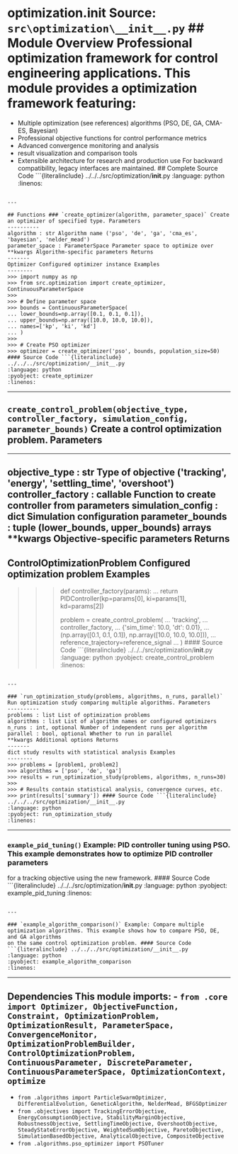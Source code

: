 # optimization.__init__ **Source:** `src\optimization\__init__.py` ## Module Overview Professional optimization framework for control engineering applications. This module provides a optimization framework featuring:

- Multiple optimization (see references) algorithms (PSO, DE, GA, CMA-ES, Bayesian)
- Professional objective functions for control performance metrics
- Advanced convergence monitoring and analysis
- result visualization and comparison tools
- Extensible architecture for research and production use For backward compatibility, legacy interfaces are maintained. ## Complete Source Code ```{literalinclude} ../../../src/optimization/__init__.py
:language: python
:linenos:
```

---

## Functions ### `create_optimizer(algorithm, parameter_space)` Create an optimizer of specified type. Parameters
----------
algorithm : str Algorithm name ('pso', 'de', 'ga', 'cma_es', 'bayesian', 'nelder_mead')
parameter_space : ParameterSpace Parameter space to optimize over
**kwargs Algorithm-specific parameters Returns
-------
Optimizer Configured optimizer instance Examples
--------
>>> import numpy as np
>>> from src.optimization import create_optimizer, ContinuousParameterSpace
>>>
>>> # Define parameter space
>>> bounds = ContinuousParameterSpace(
... lower_bounds=np.array([0.1, 0.1, 0.1]),
... upper_bounds=np.array([10.0, 10.0, 10.0]),
... names=['kp', 'ki', 'kd']
... )
>>>
>>> # Create PSO optimizer
>>> optimizer = create_optimizer('pso', bounds, population_size=50) #### Source Code ```{literalinclude} ../../../src/optimization/__init__.py
:language: python
:pyobject: create_optimizer
:linenos:
```

---

## `create_control_problem(objective_type, controller_factory, simulation_config, parameter_bounds)` Create a control optimization problem. Parameters

----------
objective_type : str Type of objective ('tracking', 'energy', 'settling_time', 'overshoot')
controller_factory : callable Function to create controller from parameters
simulation_config : dict Simulation configuration
parameter_bounds : tuple (lower_bounds, upper_bounds) arrays
**kwargs Objective-specific parameters Returns
-------
ControlOptimizationProblem Configured optimization problem Examples
--------
>>> def controller_factory(params):
... return PIDController(kp=params[0], ki=params[1], kd=params[2])
>>>
>>> problem = create_control_problem(
... 'tracking',
... controller_factory,
... {'sim_time': 10.0, 'dt': 0.01},
... (np.array([0.1, 0.1, 0.1]), np.array([10.0, 10.0, 10.0])),
... reference_trajectory=reference_signal
... ) #### Source Code ```{literalinclude} ../../../src/optimization/__init__.py
:language: python
:pyobject: create_control_problem
:linenos:
```

---

### `run_optimization_study(problems, algorithms, n_runs, parallel)` Run optimization study comparing multiple algorithms. Parameters
----------
problems : list List of optimization problems
algorithms : list List of algorithm names or configured optimizers
n_runs : int, optional Number of independent runs per algorithm
parallel : bool, optional Whether to run in parallel
**kwargs Additional options Returns
-------
dict study results with statistical analysis Examples
--------
>>> problems = [problem1, problem2]
>>> algorithms = ['pso', 'de', 'ga']
>>> results = run_optimization_study(problems, algorithms, n_runs=30)
>>>
>>> # Results contain statistical analysis, convergence curves, etc.
>>> print(results['summary']) #### Source Code ```{literalinclude} ../../../src/optimization/__init__.py
:language: python
:pyobject: run_optimization_study
:linenos:
```

---

### `example_pid_tuning()` Example: PID controller tuning using PSO. This example demonstrates how to optimize PID controller parameters

for a tracking objective using the new framework. #### Source Code ```{literalinclude} ../../../src/optimization/__init__.py
:language: python
:pyobject: example_pid_tuning
:linenos:
```

---

### `example_algorithm_comparison()` Example: Compare multiple optimization algorithms. This example shows how to compare PSO, DE, and GA algorithms
on the same control optimization problem. #### Source Code ```{literalinclude} ../../../src/optimization/__init__.py
:language: python
:pyobject: example_algorithm_comparison
:linenos:
```

---

## Dependencies This module imports: - `from .core import Optimizer, ObjectiveFunction, Constraint, OptimizationProblem, OptimizationResult, ParameterSpace, ConvergenceMonitor, OptimizationProblemBuilder, ControlOptimizationProblem, ContinuousParameter, DiscreteParameter, ContinuousParameterSpace, OptimizationContext, optimize`

- `from .algorithms import ParticleSwarmOptimizer, DifferentialEvolution, GeneticAlgorithm, NelderMead, BFGSOptimizer`
- `from .objectives import TrackingErrorObjective, EnergyConsumptionObjective, StabilityMarginObjective, RobustnessObjective, SettlingTimeObjective, OvershootObjective, SteadyStateErrorObjective, WeightedSumObjective, ParetoObjective, SimulationBasedObjective, AnalyticalObjective, CompositeObjective`
- `from .algorithms.pso_optimizer import PSOTuner`
